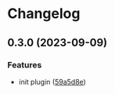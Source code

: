 # Changelog

## 0.3.0 (2023-09-09)


### Features

* init plugin ([59a5d8e](https://github.com/amir1isaev/eslint-plugin-atomic-clean/commit/59a5d8e020c2a2b916542963ed89d9e0c9298a67))